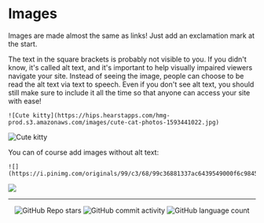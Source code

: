 # Images

Images are made almost the same as links! Just add an exclamation mark at the start.

The text in the square brackets is probably not visible to you. If you didn't know, it's called alt text, and it's important to help visually impaired viewers navigate your site. Instead of seeing the image, people can choose to be read the alt text via text to speech. Even if you don't see alt text, you should still make sure to include it all the time so that anyone can access your site with ease!

```
![Cute kitty](https://hips.hearstapps.com/hmg-prod.s3.amazonaws.com/images/cute-cat-photos-1593441022.jpg)
```

![Cute kitty](https://hips.hearstapps.com/hmg-prod.s3.amazonaws.com/images/cute-cat-photos-1593441022.jpg)

You can of course add images without alt text:

```
![](https://i.pinimg.com/originals/99/c3/68/99c36881337ac6439549000f6c9845ed.png)
```

![](https://i.pinimg.com/originals/99/c3/68/99c36881337ac6439549000f6c9845ed.png)


<!-- Footer -->

---

<p align="center">
  <img alt="GitHub Repo stars" src="https://img.shields.io/github/stars/ayvacs/formatting?style=for-the-badge">
  <img alt="GitHub commit activity" src="https://img.shields.io/github/commit-activity/m/ayvacs/formatting?style=for-the-badge">
  <img alt="GitHub language count" src="https://img.shields.io/github/languages/count/ayvacs/formatting?style=for-the-badge">
</p>
